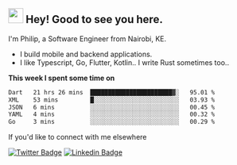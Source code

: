 <h2><img src="https://slackmojis.com/emojis/3643-cool-doge/download" width="30"/> Hey! Good to see you here.</h2>

<p>I'm Philip, a Software Engineer from Nairobi, KE. 

- I build mobile and backend applications.
- I like Typescript, Go, Flutter, Kotlin.. I write Rust sometimes too..</p>

**This week I spent some time on**
<!--START_SECTION:waka-->

```txt
Dart   21 hrs 26 mins  ███████████████████████▓░   95.01 %
XML    53 mins         █░░░░░░░░░░░░░░░░░░░░░░░░   03.93 %
JSON   6 mins          ░░░░░░░░░░░░░░░░░░░░░░░░░   00.45 %
YAML   4 mins          ░░░░░░░░░░░░░░░░░░░░░░░░░   00.32 %
Go     3 mins          ░░░░░░░░░░░░░░░░░░░░░░░░░   00.29 %
```

<!--END_SECTION:waka-->

If you'd like to connect with me elsewhere

[![Twitter Badge](https://img.shields.io/badge/-Twitter-1ca0f1?style=flat-square&labelColor=1ca0f1&logo=twitter&logoColor=white&link=https://twitter.com/_diogorodrigues)](https://twitter.com/kimathiphil)  [![Linkedin Badge](https://img.shields.io/badge/-LinkedIn-blue?style=flat-square&logo=Linkedin&logoColor=white&link=https://www.linkedin.com/in/philip-kimathi-2604a9114/)](https://www.linkedin.com/in/philip-kimathi-2604a9114/)
